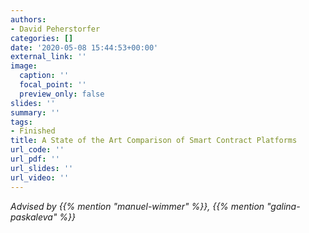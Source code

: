 ```yaml
---
authors:
- David Peherstorfer
categories: []
date: '2020-05-08 15:44:53+00:00'
external_link: ''
image:
  caption: ''
  focal_point: ''
  preview_only: false
slides: ''
summary: ''
tags:
- Finished
title: A State of the Art Comparison of Smart Contract Platforms
url_code: ''
url_pdf: ''
url_slides: ''
url_video: ''
---
```




*Advised by {{% mention "manuel-wimmer" %}}, {{% mention "galina-paskaleva" %}}*